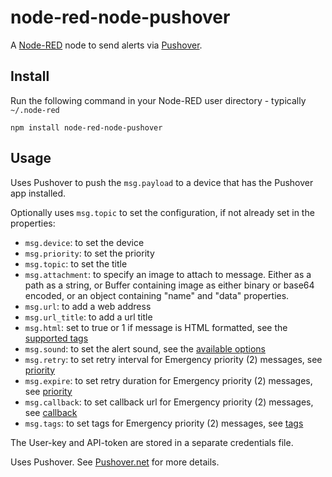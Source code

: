 node-red-node-pushover
======================

A <a href="http://nodered.org" target="_new">Node-RED</a> node to send alerts via <a href="http://www.pushover.net/" target="_new">Pushover</a>.

Install
-------

Run the following command in your Node-RED user directory - typically `~/.node-red`

    npm install node-red-node-pushover


Usage
-----

Uses Pushover to push the `msg.payload` to a device that has the Pushover app installed.


Optionally uses `msg.topic` to set the configuration, if not already set in the properties:
 - `msg.device`: to set the device
 - `msg.priority`: to set the priority
 - `msg.topic`: to set the title
 - `msg.attachment`: to specify an image to attach to message. Either as a path as a string, or Buffer containing image as either binary or base64 encoded, or an object containing "name" and "data" properties.
 - `msg.url`: to add a web address
 - `msg.url_title`: to add a url title
 - `msg.html`: set to true or 1 if message is HTML formatted, see the [supported tags](https://pushover.net/api#html)
 - `msg.sound`: to set the alert sound, see the [available options](https://pushover.net/api#sounds)
 - `msg.retry`: to set retry interval for Emergency priority (2) messages, see [priority](https://pushover.net/api#priority)
 - `msg.expire`: to set retry duration for Emergency priority (2) messages, see [priority](https://pushover.net/api#priority)
 - `msg.callback`: to set callback url for Emergency priority (2) messages, see [callback](https://pushover.net/api/receipts#callback)
 - `msg.tags`: to set tags for Emergency priority (2) messages, see [tags](https://pushover.net/api/receipts#cancel_by_tag)

The User-key and API-token are stored in a separate credentials file.

Uses Pushover. See <a href="https://pushover.net" target="_new">Pushover.net</a> for more details.
